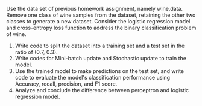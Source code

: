 Use the data set of previous homework assignment, namely wine.data.
Remove one class of wine samples from the dataset, retaining the other two classes to generate a new dataset. Consider the logistic regression model and cross-entropy loss function to address the binary classification problem of wine.
1. Write code to split the dataset into a training set and a test set in the ratio of (0.7, 0.3).
2. Write codes for Mini-batch update and Stochastic update to train the model.
3. Use the trained model to make predictions on the test set, and write code to evaluate the model's classification performance using Accuracy, recall, precision, and F1 score.
4. Analyze and conclude the difference between perceptron and logistic regression model. 